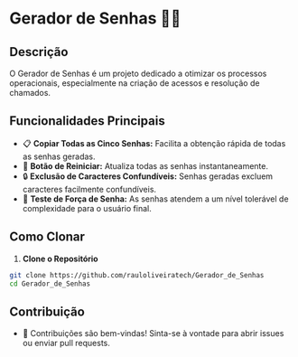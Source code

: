 # Gerador de Senhas 🔐🔢

## Descrição

O Gerador de Senhas é um projeto dedicado a otimizar os processos operacionais, especialmente na criação de acessos e resolução de chamados.

## Funcionalidades Principais

- 📋 **Copiar Todas as Cinco Senhas:** Facilita a obtenção rápida de todas as senhas geradas.
- 🔁 **Botão de Reiniciar:** Atualiza todas as senhas instantaneamente.
- 🔒 **Exclusão de Caracteres Confundíveis:** Senhas geradas excluem caracteres facilmente confundíveis.
- 🔐 **Teste de Força de Senha:** As senhas atendem a um nível tolerável de complexidade para o usuário final.

## Como Clonar

1. **Clone o Repositório**
```bash
git clone https://github.com/rauloliveiratech/Gerador_de_Senhas
cd Gerador_de_Senhas
```

## Contribuição

- 🤝 Contribuições são bem-vindas! Sinta-se à vontade para abrir issues ou enviar pull requests.
